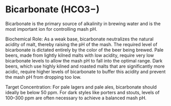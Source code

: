 # Bicarbonate (HCO3−)

Bicarbonate is the primary source of alkalinity in brewing water and is the most important ion for controlling mash pH.

Biochemical Role: As a weak base, bicarbonate neutralizes the natural acidity of malt, thereby raising the pH of the mash. The required level of bicarbonate is dictated entirely by the color of the beer being brewed. Pale beers, made from lightly kilned malts with low acidity, require very low bicarbonate levels to allow the mash pH to fall into the optimal range. Dark beers, which use highly kilned and roasted malts that are significantly more acidic, require higher levels of bicarbonate to buffer this acidity and prevent the mash pH from dropping too low.

Target Concentration: For pale lagers and pale ales, bicarbonate should ideally be below 50 ppm. For dark styles like porters and stouts, levels of 100–300 ppm are often necessary to achieve a balanced mash pH.
